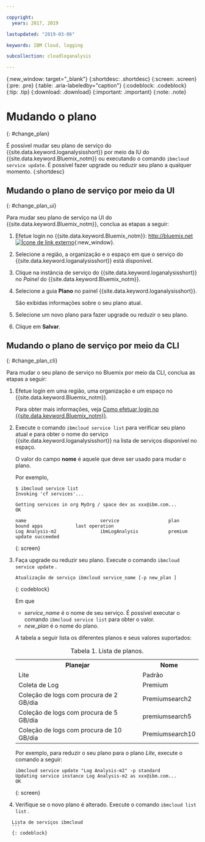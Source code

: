 ```yaml
---

copyright:
  years: 2017, 2019

lastupdated: "2019-03-06"

keywords: IBM Cloud, logging

subcollection: cloudloganalysis

---
```


{:new_window: target="_blank"}
{:shortdesc: .shortdesc}
{:screen: .screen}
{:pre: .pre}
{:table: .aria-labeledby="caption"}
{:codeblock: .codeblock}
{:tip: .tip}
{:download: .download}
{:important: .important}
{:note: .note}


# Mudando o plano
{: #change_plan}

É possível mudar seu plano de serviço do {{site.data.keyword.loganalysisshort}} por meio da IU do {{site.data.keyword.Bluemix_notm}} ou executando o comando `ibmcloud service update`. É possível fazer upgrade ou reduzir seu plano a qualquer momento.
{:shortdesc}

## Mudando o plano de serviço por meio da UI
{: #change_plan_ui}

Para mudar seu plano de serviço na UI do {{site.data.keyword.Bluemix_notm}}, conclua as etapas a seguir:

1. Efetue login no {{site.data.keyword.Bluemix_notm}}: [http://bluemix.net ![Ícone de link externo](../../../icons/launch-glyph.svg "Ícone de link externo")](http://bluemix.net){:new_window}. 

2. Selecione a região, a organização e o espaço em que o serviço do {{site.data.keyword.loganalysisshort}} está disponível.  

3. Clique na instância de serviço do {{site.data.keyword.loganalysisshort}} no *Painel* do {{site.data.keyword.Bluemix_notm}}. 
    
4. Selecione a guia **Plano** no painel {{site.data.keyword.loganalysisshort}}.

    São exibidas informações sobre o seu plano atual.
	
5. Selecione um novo plano para fazer upgrade ou reduzir o seu plano. 

6. Clique em **Salvar**.




## Mudando o plano de serviço por meio da CLI
{: #change_plan_cli}

Para mudar o seu plano de serviço no Bluemix por meio da CLI, conclua as etapas a seguir:

1. Efetue login em uma região, uma organização e um espaço no {{site.data.keyword.Bluemix_notm}}. 

    Para obter mais informações, veja [Como efetuar login no {{site.data.keyword.Bluemix_notm}}](/docs/services/CloudLogAnalysis/qa?topic=cloudloganalysis-cli_qa#login).
	
2. Execute o comando `ibmcloud service list` para verificar seu plano atual e para obter o nome do serviço {{site.data.keyword.loganalysisshort}} na lista de serviços disponível no espaço. 

    O valor do campo **nome** é aquele que deve ser usado para mudar o plano. 

    Por
exemplo,
	
	```
	$ ibmcloud service list
    Invoking 'cf services'...

    Getting services in org MyOrg / space dev as xxx@ibm.com...
    OK

    name                           service                  plan             bound apps            last operation
    Log Analysis-m2                ibmLogAnalysis           premium                                update succeeded
    ```
	{: screen}
    
3. Faça upgrade ou reduzir seu plano. Execute o comando  ` ibmcloud service update ` .
    
	```
	Atualização de serviço ibmcloud service_name [-p new_plan ]
	```
	{: codeblock}
	
	Em que 
	
	* *service_name* é o nome de seu serviço. É possível executar o comando `ibmcloud service list` para obter o valor.
	* *new_plan* é o nome do plano.
	
	A tabela a seguir lista os diferentes planos e seus valores suportados:
	
	<table>
	  <caption>Tabela 1.  Lista de planos.</caption>
	  <tr>
	    <th>Planejar</th>
	    <th>Nome</th>
	  </tr>
	  <tr>
	    <td>Lite</td>
	    <td>Padrão</td>
	  </tr>
	  <tr>
	    <td>Coleta de Log</td>
	    <td>Premium</td>
	  </tr>
	  <tr>
	    <td>Coleção de logs com procura de 2 GB/dia</td>
	    <td>Premiumsearch2</td>
	  </tr>
	  <tr>
	    <td>Coleção de logs com procura de 5 GB/dia</td>
	    <td>premiumsearch5</td>
	  </tr>
	  <tr>
	    <td>Coleção de logs com procura de 10 GB/dia</td>
	    <td>Premiumsearch10</td>
	  </tr>
	</table>
	
	Por exemplo, para reduzir o seu plano para o plano *Lite*, execute o comando a seguir:
	
	```
	ibmcloud service update "Log Analysis-m2" -p standard
    Updating service instance Log Analysis-m2 as xxx@ibm.com...
    OK
	```
	{: screen}

4. Verifique se o novo plano é alterado. Execute o comando  ` ibmcloud list list ` .

  ```
	Lista de serviços ibmcloud
	```
	{: codeblock}






